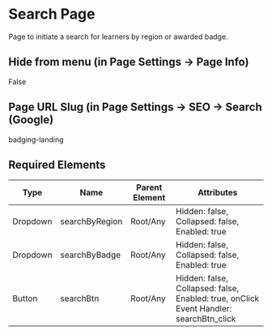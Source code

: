 # Search Page
Page to initiate a search for learners by region or awarded badge.

## Hide from menu (in Page Settings -> Page Info)
False

## Page URL Slug (in Page Settings -> SEO -> Search (Google)
badging-landing

## Required Elements
| Type                 | Name                   | Parent Element    | Attributes                                        |
|----------------------|------------------------|-------------------|--------------------------------|
| Dropdown             | searchByRegion         | Root/Any          | Hidden: false, Collapsed: false, Enabled: true    |
| Dropdown             | searchByBadge          | Root/Any          | Hidden: false, Collapsed: false, Enabled: true    |
| Button               | searchBtn              | Root/Any          | Hidden: false, Collapsed: false, Enabled: true, onClick Event Handler: searchBtn_click    |
